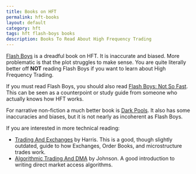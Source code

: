 ```yaml
---
title: Books on HFT
permalink: hft-books 
layout: default 
category: hft
tags: hft flash-boys books
description: Books To Read About High Frequency Trading 
---
```

[Flash Boys](http://www.goodreads.com/book/show/24724602-flash-boys) is a dreadful book on HFT.  It is inaccurate and biased.  More problematic is that the plot struggles to make sense.  You are quite literally better off **NOT** reading Flash Boys if you want to learn about High Frequency Trading.

If you must read Flash Boys, you should also read [Flash Boys: Not So Fast](http://www.amazon.com/Flash-Boys-Insiders-Perspective-High-Frequency-ebook/dp/B00P0QI2M2/ref=pd_sim_kstore_3?ie=UTF8&refRID=0P13P4PAC19BW5FB29WE).  This can be seen as a counterpoint or study guide from someone who actually knows how HFT works.

For narrative non-fiction a much better book is [Dark Pools](http://www.goodreads.com/book/show/12917124-dark-pools).  It also has some inaccuracies and biases, but it is not nearly as incoherent as Flash Boys.

If you are interested in more technical reading:

- [Trading And Exchanges](http://www.goodreads.com/book/show/1290158.Trading_and_Exchanges) by Harris.  This is a good, though slightly outdated, guide to how Exchanges, Order Books, and microstructure trades work.
- [Algorithmic Trading And DMA](http://www.goodreads.com/book/show/7346602-algorithmic-trading-and-dma) by Johnson.  A good introduction to writing direct market access algorithms.


